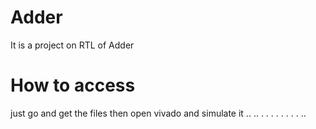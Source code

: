 # Adder
It is a project on RTL of Adder 
# How to access
just go and get the files then open vivado and simulate it ..
..
.
.
.
.
.
.
.
.
..

